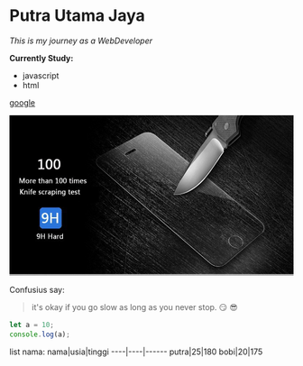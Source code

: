 # Putra Utama Jaya
*This is my journey as a WebDeveloper*

**Currently Study:**
- javascript
- html

[google](http://google.com)

![ini logo google](image\3.jpg)

Confusius say:
>it's okay if you go slow as long as you never stop. :smirk: :sunglasses:

```javascript
let a = 10;
console.log(a);
```

list nama:
nama|usia|tinggi
----|----|------
putra|25|180
bobi|20|175